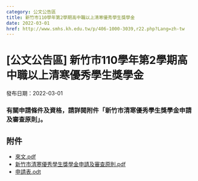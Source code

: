 ```yaml
---
category: 公文公告區
title: 新竹市110學年第2學期高中職以上清寒優秀學生獎學金
date: 2022-03-01
href: http://www.smhs.kh.edu.tw/p/406-1000-3039,r22.php?Lang=zh-tw
---
```


# [公文公告區] 新竹市110學年第2學期高中職以上清寒優秀學生獎學金

發布日期：2022-03-01

### 有關申請條件及資格，請詳閱附件「新竹市清寒優秀學生獎學金申請及審查原則」。

## 附件

- [來文.pdf](https://www.smhs.kh.edu.tw/var/file/0/1000/attach/32/pta_2777_6114746_14367.pdf)
- [新竹市清寒優秀學生獎學金申請及審查原則.pdf](https://www.smhs.kh.edu.tw/var/file/0/1000/attach/32/pta_2778_6401375_14367.pdf)
- [申請表.odt](https://www.smhs.kh.edu.tw/app/index.php?Action=downloadfile&file=WVhSMFlXTm9Mek15TDNCMFlWOHlOemM1WHpFNE5EUXlOakpmTVRRek5qY3ViMlIw&fname=WSGG01QKUSPO11HH50POSWXW143025RLRKFGYS35A125WSTSA0B0LOSWWSOKHGPKYWCCCD11VSPKDHDH)

